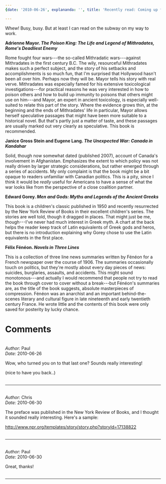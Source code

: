 ```yaml
---
{date: '2010-06-26', explananda: '', title: 'Recently read: Coming up for air edition', tags: book_reviews}

---
```

Whew!  Busy, busy.  But at least I can read on the subway on my way to work.

<strong>Adrienne Mayor.  <em>The Poison King: The Life and Legend of Mithradates, Rome's Deadliest Enemy</em></strong>

Rome fought four wars---the so-called Mithradatic wars---against Mithradates in the first century B.C.  The wily, resourceful Mithradates makes such a perfect subject, and the story of his setbacks and accomplishments is so much fun, that I'm surprised that Hollywood hasn't been all over him.  Perhaps now they will be.  Mayor tells his story with real verve.  Mithradates was especially famed for his extensive toxicological investigations---for practical reasons he was very interested in how to poison others and how to build up immunity to poisons that others might use on him---and Mayor, an expert in ancient toxicology, is especially well-suited to relate this part of the story.  Where the evidence grows thin, at the beginning and the ends of Mithradates' life in particular, Mayor allows herself speculative passages that might have been more suitable to a historical novel.  But that's partly just a matter of taste, and these passages are usually marked out very clearly as speculative.  This book is recommended.

<strong>Janice Gross Stein and Eugene Lang.  <em>The Unexpected War: Canada in Kandahar</em></strong>

Solid, though now somewhat dated (published 2007), account of Canada's involvement in Afghanistan.  Emphasizes the extent to which policy was not really driven by larger strategic considerations, but rather emerged through a series of accidents.  My only complaint is that the book might be a bit opaque to readers unfamiliar with Canadian politics.  This is a pity, since I think it would be <em>really</em> useful for Americans to have a sense of what the war looks like from the perspective of a close coalition partner.

<strong>Edward Gorey. <em>Men and Gods: Myths and Legends of the Ancient Greeks</em></strong>

This book is a children's classic published in 1950 and recently resurrected by the New York Review of Books in their excellent children's series.  The stories are well told, though it dragged in places.  That might just be me, though---I've never had much interest in Greek myth.  A chart at the back helps the reader keep track of Latin equivalents of Greek gods and heros, but there is no introduction explaining why Gorey chose to use the Latin equivalents in the first place.

<strong>F&eacute;lix F&eacute;n&eacute;on. <em>Novels in Three Lines</em></strong>

This is a collection of three line news summaries written by F&eacute;n&eacute;on for a French newspaper over the course of 1906.  The summaries occasionally touch on politics, but they're mostly about every day pieces of news: suicides, burglaries, assaults, and accidents.  This might sound monotonous---and actually I would recommend that people not try to read the book through cover to cover without a break---but F&eacute;n&eacute;on's summaries are, as the title of the book suggests, absolute masterpieces of compression.  F&eacute;n&eacute;on was an anarchist and an important behind-the-scenes literary and cultural figure in late nineteenth and early twentieth century France.  He wrote little and the contents of this book were only saved for posterity by lucky chance.


<h1>Comments</h1>


<br/>
<em>Author:</em> Paul
<br/><em>Date:</em> 2010-06-26

Wow, who turned you on to that last one? Sounds really interesting!

(nice to have you back..)
<br/>
<br/>

*******************************************************************************



<br/>
<em>Author:</em> Chris
<br/><em>Date:</em> 2010-06-30

The preface was published in the New York Review of Books, and I thought it sounded really interesting.  Here's a sample:

http://www.npr.org/templates/story/story.php?storyId=17138822
<br/>
<br/>

*******************************************************************************



<br/>
<em>Author:</em> Paul
<br/><em>Date:</em> 2010-06-30

Great, thanks!
<br/>
<br/>

*******************************************************************************
